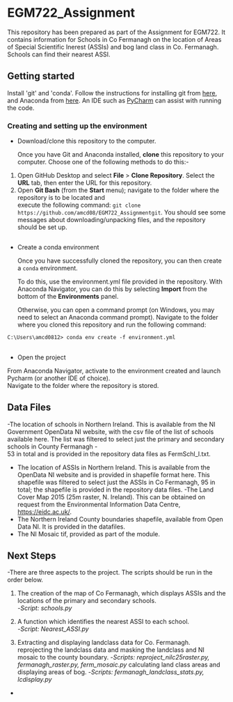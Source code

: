 # EGM722_Assignment
This repository has been prepared as part of the Assignment for EGM722.  It contains information for Schools 
in Co Fermanagh on the location of Areas of Special Scientific Inerest (ASSIs) and bog land class in Co. Fermanagh.  
Schools can find their nearest ASSI.  

## Getting started

Install 'git' and 'conda'.  Follow the instructions for installing git from [here](https://git-scm.com/downloads), 
and Anaconda from [here](https://docs.anaconda.com/anaconda/install/). An IDE such as [PyCharm](https://www.jetbrains.com/pycharm/download/#section=windows) can assist with running the code. 


###  Creating and setting up the environment

-  Download/clone this repository to the computer. 

   Once you have Git and Anaconda installed, __clone__ this repository to your computer.  Choose one of the following methods to do this:-

1. Open GitHub Desktop and select __File__ > __Clone Repository__. Select the __URL__ tab, then enter the URL for this 
   repository.
2. Open __Git Bash__ (from the __Start__ menu); navigate to the folder where the repository is to be located and   
   execute the following command: `git clone https://github.com/amcd08/EGM722_Assignmentgit`. You should see some messages
   about downloading/unpacking files, and the repository should be set up.


##  
 
- Create a conda environment

  Once you have successfully cloned the repository, you can then create a `conda` environment.

  To do this, use the environment.yml file provided in the repository. With Anaconda Navigator,
  you can do this by selecting __Import__ from the bottom of the __Environments__ panel. 

  Otherwise, you can open a command prompt (on Windows, you may need to select an Anaconda command prompt). Navigate
  to the folder where you cloned this repository and run the following command:

```
C:\Users\amcd0812> conda env create -f environment.yml
```

##  
 
- Open the project

 From Anaconda Navigator, activate to the environment created and launch Pycharm (or another IDE of choice).  
 Navigate to the folder where the repository is stored.



## Data Files
  -The location of schools in Northern Ireland.  This is available from the NI Government OpenData NI website, with the csv file 
 of the list of schools available here.  The list was filtered to select just the primary and secondary schools in County Fermanagh -  
 53 in total and is provided in the repository data files as FermSchl_l.txt. 
- The location of ASSIs in Northern Ireland.  This  is available from the OpenData NI website and is provided in shapefile format
 here. This shapefile was filtered to select just the ASSIs in Co Fermanagh, 95 in total; the shapefile is provided in the repository data files. 
 -The Land Cover Map 2015 (25m raster, N. Ireland).  This can be obtained on request from the Environmental Information Data Centre, 
https://eidc.ac.uk/.   
- The Northern Ireland County boundaries shapefile, available from  Open Data NI. It is provided in the datafiles. 
- The NI Mosaic tif, provided as part of the module. 


## Next Steps
  -There are three aspects to the project.  The scripts should be run in the order below. 
 1. The creation of the map of Co Fermanagh, which displays ASSIs and the locations of the primary and secondary schools.  
    -*Script: schools.py* 

 2. A function which identifies the nearest ASSI to each school.  
   -*Script: Nearest_ASSI.py* 

 3. Extracting and displaying landclass data for Co. Fermanagh. 
   reprojecting the landclass data and masking the landclass and NI mosaic to the county boundary.
   -*Scripts: reproject_nilc25raster.py, fermanagh_raster.py, ferm_mosaic.py*
   calculating land class areas and displaying areas of bog.
   -*Scripts: fermanagh_landclass_stats.py, lcdisplay.py*


 
-


